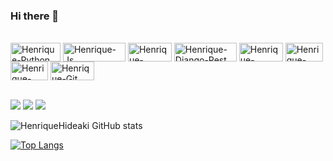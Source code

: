 ### Hi there 👋

<div style="display: inline_block"><br>
  <img align="center" alt="Henrique-Python" height="30" width="80" src="https://img.shields.io/badge/python-3670A0?style=for-the-badge&logo=python&logoColor=ffdd54">
  <img align="center" alt="Henrique-Js" height="30" width="100" src="https://img.shields.io/badge/javascript-%23323330.svg?style=for-the-badge&logo=javascript&logoColor=%23F7DF1E">
  <img align="center" alt="Henrique-Django" height="30" width="70" src="https://img.shields.io/badge/django-%23092E20.svg?style=for-the-badge&logo=django&logoColor=white">
  <img align="center" alt="Henrique-Django-Rest" height="30" width="100" src="https://img.shields.io/badge/DJANGO-REST-ff1709?style=for-the-badge&logo=django&logoColor=white&color=ff1709&labelColor=gray">
  <img align="center" alt="Henrique-Oracle" height="30" width="70" src="https://img.shields.io/badge/Oracle-F80000?style=for-the-badge&logo=oracle&logoColor=white">
  <img align="center" alt="Henrique-HTML" height="30" width="60" src="https://img.shields.io/badge/html5-%23E34F26.svg?style=for-the-badge&logo=html5&logoColor=white">
  <img align="center" alt="Henrique-CSS" height="30" width="60" src="https://img.shields.io/badge/css3-%231572B6.svg?style=for-the-badge&logo=css3&logoColor=white">

  <img align="center" alt="Henrique-Git" height="30" width="70" src="https://img.shields.io/badge/git-%23F05033.svg?style=for-the-badge&logo=git&logoColor=white">
</div>
  
<br>
 
<div> 
  
  <a href = "hideakikoga.hk@gmail.com"><img src="https://img.shields.io/badge/-Gmail-%23333?style=for-the-badge&logo=gmail&logoColor=white" target="_blank"></a> <a href="https://www.linkedin.com/in/henrique-hideaki-koga/" target="_blank"><img src="https://img.shields.io/badge/-LinkedIn-%230077B5?style=for-the-badge&logo=linkedin&logoColor=white" target="_blank"></a>  <a href="https://www.linkedin.com/in/henrique-hideaki-koga/" target="_blank"><img src="https://img.shields.io/badge/Microsoft_Outlook-0078D4?style=for-the-badge&logo=microsoft-outlook&logoColor=white" target="_blank"></a> 



![HenriqueHideaki GitHub stats](https://github-readme-stats.vercel.app/api?username=HenriqueHideaki&show_icons=true&theme=dracula)

[![Top Langs](https://github-readme-stats.vercel.app/api/top-langs/?username=HenriqueHideaki&hide_progress=true)](https://github.com/anuraghazra/github-readme-stats)

</div>

